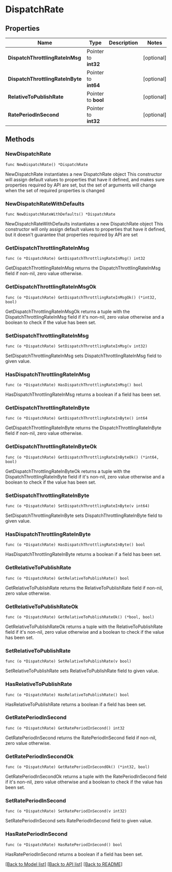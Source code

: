 # DispatchRate

## Properties

Name | Type | Description | Notes
------------ | ------------- | ------------- | -------------
**DispatchThrottlingRateInMsg** | Pointer to **int32** |  | [optional] 
**DispatchThrottlingRateInByte** | Pointer to **int64** |  | [optional] 
**RelativeToPublishRate** | Pointer to **bool** |  | [optional] 
**RatePeriodInSecond** | Pointer to **int32** |  | [optional] 

## Methods

### NewDispatchRate

`func NewDispatchRate() *DispatchRate`

NewDispatchRate instantiates a new DispatchRate object
This constructor will assign default values to properties that have it defined,
and makes sure properties required by API are set, but the set of arguments
will change when the set of required properties is changed

### NewDispatchRateWithDefaults

`func NewDispatchRateWithDefaults() *DispatchRate`

NewDispatchRateWithDefaults instantiates a new DispatchRate object
This constructor will only assign default values to properties that have it defined,
but it doesn't guarantee that properties required by API are set

### GetDispatchThrottlingRateInMsg

`func (o *DispatchRate) GetDispatchThrottlingRateInMsg() int32`

GetDispatchThrottlingRateInMsg returns the DispatchThrottlingRateInMsg field if non-nil, zero value otherwise.

### GetDispatchThrottlingRateInMsgOk

`func (o *DispatchRate) GetDispatchThrottlingRateInMsgOk() (*int32, bool)`

GetDispatchThrottlingRateInMsgOk returns a tuple with the DispatchThrottlingRateInMsg field if it's non-nil, zero value otherwise
and a boolean to check if the value has been set.

### SetDispatchThrottlingRateInMsg

`func (o *DispatchRate) SetDispatchThrottlingRateInMsg(v int32)`

SetDispatchThrottlingRateInMsg sets DispatchThrottlingRateInMsg field to given value.

### HasDispatchThrottlingRateInMsg

`func (o *DispatchRate) HasDispatchThrottlingRateInMsg() bool`

HasDispatchThrottlingRateInMsg returns a boolean if a field has been set.

### GetDispatchThrottlingRateInByte

`func (o *DispatchRate) GetDispatchThrottlingRateInByte() int64`

GetDispatchThrottlingRateInByte returns the DispatchThrottlingRateInByte field if non-nil, zero value otherwise.

### GetDispatchThrottlingRateInByteOk

`func (o *DispatchRate) GetDispatchThrottlingRateInByteOk() (*int64, bool)`

GetDispatchThrottlingRateInByteOk returns a tuple with the DispatchThrottlingRateInByte field if it's non-nil, zero value otherwise
and a boolean to check if the value has been set.

### SetDispatchThrottlingRateInByte

`func (o *DispatchRate) SetDispatchThrottlingRateInByte(v int64)`

SetDispatchThrottlingRateInByte sets DispatchThrottlingRateInByte field to given value.

### HasDispatchThrottlingRateInByte

`func (o *DispatchRate) HasDispatchThrottlingRateInByte() bool`

HasDispatchThrottlingRateInByte returns a boolean if a field has been set.

### GetRelativeToPublishRate

`func (o *DispatchRate) GetRelativeToPublishRate() bool`

GetRelativeToPublishRate returns the RelativeToPublishRate field if non-nil, zero value otherwise.

### GetRelativeToPublishRateOk

`func (o *DispatchRate) GetRelativeToPublishRateOk() (*bool, bool)`

GetRelativeToPublishRateOk returns a tuple with the RelativeToPublishRate field if it's non-nil, zero value otherwise
and a boolean to check if the value has been set.

### SetRelativeToPublishRate

`func (o *DispatchRate) SetRelativeToPublishRate(v bool)`

SetRelativeToPublishRate sets RelativeToPublishRate field to given value.

### HasRelativeToPublishRate

`func (o *DispatchRate) HasRelativeToPublishRate() bool`

HasRelativeToPublishRate returns a boolean if a field has been set.

### GetRatePeriodInSecond

`func (o *DispatchRate) GetRatePeriodInSecond() int32`

GetRatePeriodInSecond returns the RatePeriodInSecond field if non-nil, zero value otherwise.

### GetRatePeriodInSecondOk

`func (o *DispatchRate) GetRatePeriodInSecondOk() (*int32, bool)`

GetRatePeriodInSecondOk returns a tuple with the RatePeriodInSecond field if it's non-nil, zero value otherwise
and a boolean to check if the value has been set.

### SetRatePeriodInSecond

`func (o *DispatchRate) SetRatePeriodInSecond(v int32)`

SetRatePeriodInSecond sets RatePeriodInSecond field to given value.

### HasRatePeriodInSecond

`func (o *DispatchRate) HasRatePeriodInSecond() bool`

HasRatePeriodInSecond returns a boolean if a field has been set.


[[Back to Model list]](../README.md#documentation-for-models) [[Back to API list]](../README.md#documentation-for-api-endpoints) [[Back to README]](../README.md)


